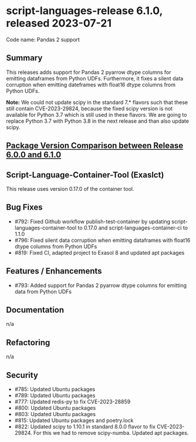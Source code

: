 # script-languages-release 6.1.0, released 2023-07-21

Code name: Pandas 2 support

## Summary

This releases adds support for Pandas 2 pyarrow dtype columns for emitting dataframes from Python UDFs. Furthermore, it fixes a silent data corruption when emitting dateframes with float16 dtype columns from Python UDFs.

**Note:** We could not update scipy in the standard 7.* flavors such that these still contain CVE-2023-29824, because the fixed scipy version is not available for Python 3.7 which is still used in these flavors. We are going to replace Python 3.7 with Python 3.8 in the next release and than also update scipy.

## [Package Version Comparison between Release 6.0.0 and 6.1.0](package_diffs/6.1.0/README.md)
  
## Script-Language-Container-Tool (Exaslct)

This release uses version 0.17.0 of the container tool.

## Bug Fixes

 - #792: Fixed Github workflow publish-test-container by updating script-languages-container-tool to 0.17.0 and script-languages-container-ci to 1.1.0
 - #796: Fixed silent data corruption when emitting dataframes with float16 dtype columns from Python UDFs
 - #819: Fixed CI, adapted project to Exasol 8 and updated apt packages

## Features / Enhancements

 - #793: Added support for Pandas 2 pyarrow dtype columns for emitting data from Python UDFs

## Documentation

 n/a

## Refactoring

n/a

## Security

 - #785: Updated Ubuntu packages
 - #789: Updated Ubuntu packages
 - #777: Updated redis-py to fix CVE-2023-28859
 - #800: Updated Ubuntu packages
 - #803: Updated Ubuntu packages
 - #815: Updated Ubuntu packages and poetry.lock
 - #822: Updated scipy to 1.10.1 in standard 8.0.0 flavor to fix CVE-2023-29824. For this we had to remove scipy-numba. Updated apt packages.
